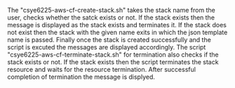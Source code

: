 The "csye6225-aws-cf-create-stack.sh" takes the stack name from the user, checks whether the satck exists or not.
If the stack exists then the message is displayed as the stack exists and terminates it.
If the stack does not exist then the stack with the given name exits in which the json template name is passed.
Finally once the stack is created successfully and the script is excuted the messages are displayed accordingly.
The script "csye6225-aws-cf-terminate-stack.sh" for termination also checks if the stack exists or not.
If the stack exists then the script terminates the stack resource and waits for the resource termination.
After successful completion of termination the message is displyed.
